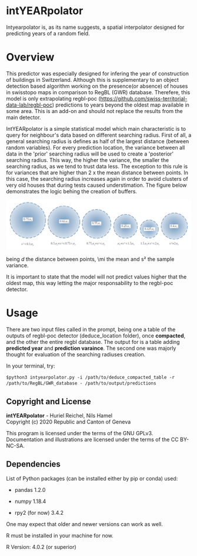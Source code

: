 # intYEARpolator
Intyearpolator is, as its name suggests, a spatial interpolator designed for predicting years of a random field. 

# Overview
This predictor was especially designed for infering the year of construction of buildings in Switzerland. Although this is supplementary to an object detection based algorithm working on the presence(or absence) of houses in swisstopo maps in comparison to RegBL (GWR) database. Therefere, this model is only extrapolating regbl-poc (https://github.com/swiss-territorial-data-lab/regbl-poc) predictions to years beyond the oldest map available in some area. This is an add-on and should not replace the results from the main detector.

IntYEARpolator is a simple statistical model which main characteristic is to query for neighbour's data based on different searching radius. First of all, a general searching radius is defines as half of the largest distance (between random variables). For every prediction location, the variance between all data in the 'prior' searching radius will be used to create a 'posterior' searching radius. This way, the higher the variance, the smaller the searching radius, as we tend to trust data less. The exception to this rule is for variances that are higher than 2 x the mean distance between points. In this case, the searching radius increases again in order to avoid clusters of very old houses that during tests caused understimation. The figure below demonstrates the logic behing the creation of buffers.

![](f1.png)

being *d* the distance between points, \mi the mean and s² the sample variance. 

It is important to state that the model will not predict values higher that the oldest map, this way letting the major responsability to the regbl-poc detector. 

# Usage

There are two input files called in the prompt, being one a table of the outputs of regbl-poc detector (deduce_location folder), once **compacted**, and the other the entire regbl database. The output for is a table adding **predicted year** and **prediction varaince**. The second one was majorly thought for evaluation of the searching radiuses creation. 

In your terminal, try:

```
$python3 intyearpolator.py -i /path/to/deduce_compacted_table -r /path/to/RegBL/GWR_database - /path/to/output/predictions
```

## Copyright and License

**intYEARpolator** - Huriel Reichel, Nils Hamel <br >
Copyright (c) 2020 Republic and Canton of Geneva

This program is licensed under the terms of the GNU GPLv3. Documentation and illustrations are licensed under the terms of the CC BY-NC-SA.

## Dependencies

List of Python packages (can be installed either by pip or conda) used:

* pandas 1.2.0

* numpy 1.18.4

* rpy2 (for now) 3.4.2

One may expect that older and newer versions can work as well.

R must be installed in your machine for now. 

R Version: 4.0.2 (or superior)

